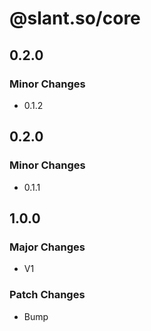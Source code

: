 # @slant.so/core

## 0.2.0

### Minor Changes

- 0.1.2

## 0.2.0

### Minor Changes

- 0.1.1

## 1.0.0

### Major Changes

- V1

### Patch Changes

- Bump
